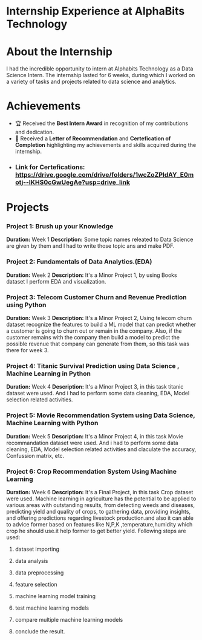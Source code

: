 # Internship Experience at AlphaBits Technology

# About the Internship
I had the incredible opportunity to intern at Alphabits Technology as a Data Science Intern. The internship lasted for 6 weeks, during which I worked on a variety of tasks and projects related to data science and analytics.

# Achievements
* 🏆 Received the <b>Best Intern Award</b> in recognition of my contributions and dedication.
* 📜 Received a <b>Letter of Recommendation</b> and <b> Certefication of Completion</b> highlighting my achievements and skills acquired during the internship.
* ### Link for Certefications: https://drive.google.com/drive/folders/1wcZoZPldAY_E0motj--IKHS0cGwUegAe?usp=drive_link  
# Projects
### Project 1: Brush up your Knowledge
<b>Duration:</b> Week 1
<b>Description:</b> Some topic names releated to Data Science are given by them and I had to write those topic ans and make PDF.
### Project 2: Fundamentals of Data Analytics.(EDA)
<b>Duration:</b> Week 2
<b>Description:</b> It's a Minor Project 1, by using Books dataset I perform EDA and visualization.

### Project 3: Telecom Customer Churn and Revenue Prediction using Python
<b>Duration:</b> Week 3
<b>Description:</b> It's a Minor Project 2, Using telecom churn dataset recognize the features to build a ML model that can predict
whether a customer is going to churn out or remain in the company. Also, if the customer remains with the company then build a model to predict the possible revenue that company can generate from them, so this task was there for week 3.

### Project 4: Titanic Survival Prediction using  Data Science , Machine Learning in Python
<b>Duration:</b> Week 4
<b>Description:</b> It's a Minor Project 3, in this task titanic dataset were used. And i had to perform some data cleaning, EDA, Model selection related activities. 

### Project 5: Movie Recommendation System using Data Science, Machine Learning with Python
<b>Duration:</b> Week 5
<b>Description:</b> It's a Minor Project 4, in this task Movie recommandation dataset were used. And i had to perform some data cleaning, EDA, Model selection related activities and  claculate the accuracy, Confussion matrix, etc.

### Project 6: Crop Recommendation System Using Machine Learning
<b>Duration:</b> Week 6
<b>Description:</b> It's a Final Project, in this task Crop dataset were used. Machine learning in agriculture has the potential to be applied to various areas with
outstanding results, from detecting weeds and diseases, predicting yield and quality of
crops, to gathering data, providing insights, and offering predictions regarding livestock
production.and also it can able to advice former based on features like N,P,K
,temperature,humidity which crop he should use.it help former to get better yield.
Following steps are used:
1. dataset importing
2. data analysis
3. data preprocessing
4. feature selection
5. machine learning model training

6. test machine learning models
7. compare multiple machine learning models
8. conclude the result.



